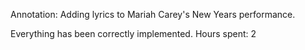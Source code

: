 Annotation: Adding lyrics to Mariah Carey's New Years performance.

Everything has been correctly implemented.
Hours spent: 2

